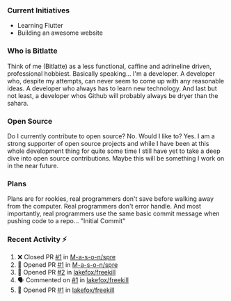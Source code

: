 ### Current Initiatives
* Learning Flutter
* Building an awesome website

### Who is Bitlatte
Think of me (Bitlatte) as a less functional, caffine and adrineline driven, professional hobbiest.
Basically speaking... I\'m a developer. A developer who, despite my attempts, can never seem
to come up with any reasonable ideas. A developer who always has to learn new technology.
And last but not least, a developer whos Github will probably always be dryer than the sahara.

### Open Source
Do I currently contribute to open source? No. Would I like to? Yes. I am a strong supporter of
open source projects and while I have been at this whole development thing for quite some time
I still have yet to take a deep dive into open source contributions. Maybe this will be something
I work on in the near future.

### Plans
Plans are for rookies, real programmers don\'t save before walking away from the computer.
Real programmers don\'t error handle. And most importantly, real programmers use the same
basic commit message when pushing code to a repo... "Initial Commit"

### Recent Activity :zap:
<!--START_SECTION:activity-->
1. ❌ Closed PR [#1](https://github.com/M-a-s-o-n/spre/pull/1) in [M-a-s-o-n/spre](https://github.com/M-a-s-o-n/spre)
2. 💪 Opened PR [#1](https://github.com/M-a-s-o-n/spre/pull/1) in [M-a-s-o-n/spre](https://github.com/M-a-s-o-n/spre)
3. 💪 Opened PR [#2](https://github.com/lakefox/freekill/pull/2) in [lakefox/freekill](https://github.com/lakefox/freekill)
4. 🗣 Commented on [#1](https://github.com/lakefox/freekill/issues/1) in [lakefox/freekill](https://github.com/lakefox/freekill)
5. 💪 Opened PR [#1](https://github.com/lakefox/freekill/pull/1) in [lakefox/freekill](https://github.com/lakefox/freekill)
<!--END_SECTION:activity-->
